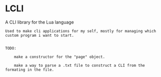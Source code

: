 # LCLI
A CLI library for the Lua language


    Used to make cli applications for my self, mostly for managing which custom program i want to start.


    TODO:

        make a constructor for the "page" object.

        make a way to parse a .txt file to construct a CLI from the formating in the file.
